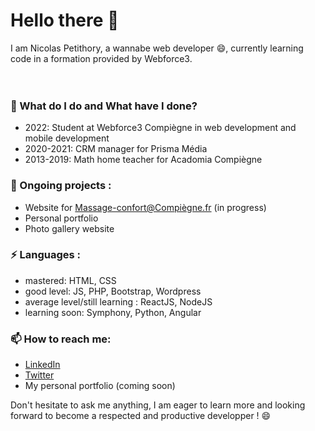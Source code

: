 # Hello there 👋

I am Nicolas Petithory, a wannabe web developer 😄, currently learning code in a formation provided by Webforce3.
<br>
<br>
<br>



### 🌱 What do I do and What have I done?<br>

- 2022: Student at Webforce3 Compiègne in web development and mobile development
- 2020-2021: CRM manager for Prisma Média
- 2013-2019: Math home teacher for Acadomia Compiègne


### 🔭 Ongoing projects :<br> 

- Website for Massage-confort@Compiègne.fr (in progress)
- Personal portfolio
- Photo gallery website 


### ⚡ Languages :<br>

- mastered: HTML, CSS
- good level: JS, PHP, Bootstrap, Wordpress
- average level/still learning : ReactJS, NodeJS 
- learning soon: Symphony, Python, Angular


### 📫 How to reach me:<br> 

- [LinkedIn](www.linkedin.com/in/nicolas-petithory/)
- [Twitter](https://twitter.com/NPetithory) 
- My personal portfolio (coming soon) 

Don't hesitate to ask me anything, I am eager to learn more and looking forward to become a respected and productive developper ! 😄


